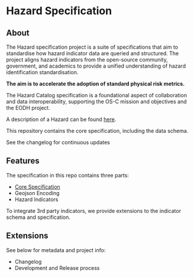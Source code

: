 # Hazard Specification

## About

The Hazard specification project is a suite of specifications that aim to standardise how hazard indicator data are queried and structured. The project aligns hazard indicators from the open-source community, government, and academics to provide a unified understanding of hazard identification standardisation.

**The aim is to accelerate the adoption of standard physical risk metrics.**

The Hazard Catalog specification is a foundational aspect of collaboration and data interoperability, supporting the OS-C mission and objectives and the EODH project.

A description of a Hazard can be found [here](https://github.com/os-climate/hazard/blob/main/HAZARD.md).

This repository contains the core specification, including the data schema.

See the changelog for continuous updates

## Features

The specification in this repo contains three parts:

- [Core Specification](core/README.md)
- Geojson Encoding
- Hazard Indicators

To integrate 3rd party indicators, we provide extensions to the indicator schema and specification.

## Extensions

See below for metadata and project info:

- Changelog
- Development and Release process
